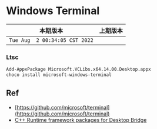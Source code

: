# Windows Terminal


|本期版本|上期版本
|:---:|:---:
`Tue Aug  2 00:34:05 CST 2022` |

### Ltsc

```bash
Add-AppxPackage Microsoft.VCLibs.x64.14.00.Desktop.appx
choco install microsoft-windows-terminal
```


## Ref

* [https://github.com/microsoft/terminal](https://github.com/microsoft/terminal)
* [C++ Runtime framework packages for Desktop Bridge](https://docs.microsoft.com/en-us/troubleshoot/developer/visualstudio/cpp/libraries/c-runtime-packages-desktop-bridge)